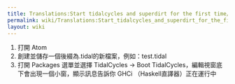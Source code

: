 ```yaml
---
title: Translations:Start tidalcycles and superdirt for the first time/10/zh-tw
permalink: wiki/Translations:Start_tidalcycles_and_superdirt_for_the_first_time/10/zh-tw/
layout: wiki
---
```


1.  打開 Atom
2.  創建並儲存一個後綴為.tidal的新檔案，例如：test.tidal
3.  打開 Packages 選單並選擇 TidalCycles -&gt; Boot
    TidalCycles，編輯視窗底下會出現一個小窗，顯示訊息告訴你 GHCi
    （Haskell直譯器）正在運行中
